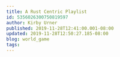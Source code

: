 ```yaml
---
title: A Rust Centric Playlist
id: 5356026300750819597
author: Kirby Urner
published: 2019-11-28T12:41:00.001-08:00
updated: 2019-11-28T12:50:27.185-08:00
blog: world_game
tags: 
---
```



